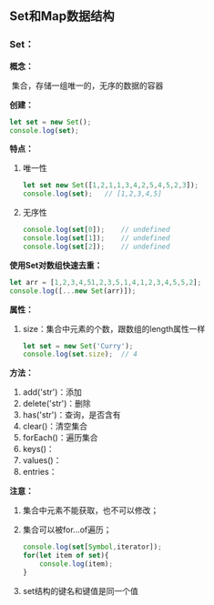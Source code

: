 ## Set和Map数据结构

### Set：

**概念：**

​	集合，存储一组唯一的，无序的数据的容器

**创建：**

```js
let set = new Set();
console.log(set);
```



**特点：**

1. 唯一性

	```js
	let set new Set([1,2,1,1,3,4,2,5,4,5,2,3]);
	console.log(set);	// [1,2,3,4,5]
	```

2. 无序性

	```js
	console.log(set[0]);	// undefined
	console.log(set[1]);	// undefined
	console.log(set[2]);	// undefined
	```

**使用Set对数组快速去重：**

```js
let arr = [1,2,3,4,51,2,3,5,1,4,1,2,3,4,5,5,2];
console.log([...new Set(arr)]);
```

**属性：**

1. size：集合中元素的个数，跟数组的length属性一样

	```js
	let set = new Set('Curry');
	console.log(set.size);	// 4
	```

	

**方法：**

1. add('str')：添加
2. delete('str')：删除
3. has('str')：查询，是否含有
4. clear()：清空集合
5. forEach()：遍历集合
6. keys()：
7. values()：
8. entries：

**注意：**

1. 集合中元素不能获取，也不可以修改；

2. 集合可以被for...of遍历；

	```js
	console.log(set[Symbol,iterator]);
	for(let item of set){
	    console.log(item);
	}
	```

3. set结构的键名和键值是同一个值